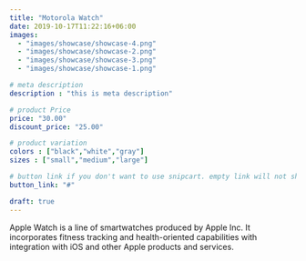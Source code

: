 ```yaml
---
title: "Motorola Watch"
date: 2019-10-17T11:22:16+06:00
images: 
  - "images/showcase/showcase-4.png"
  - "images/showcase/showcase-2.png"
  - "images/showcase/showcase-3.png"
  - "images/showcase/showcase-1.png"

# meta description
description : "this is meta description"

# product Price
price: "30.00"
discount_price: "25.00"

# product variation
colors : ["black","white","gray"]
sizes : ["small","medium","large"]

# button link if you don't want to use snipcart. empty link will not show button
button_link: "#"

draft: true
---
```


Apple Watch is a line of smartwatches produced by Apple Inc. It incorporates fitness tracking and health-oriented capabilities with integration with iOS and other Apple products and services.

